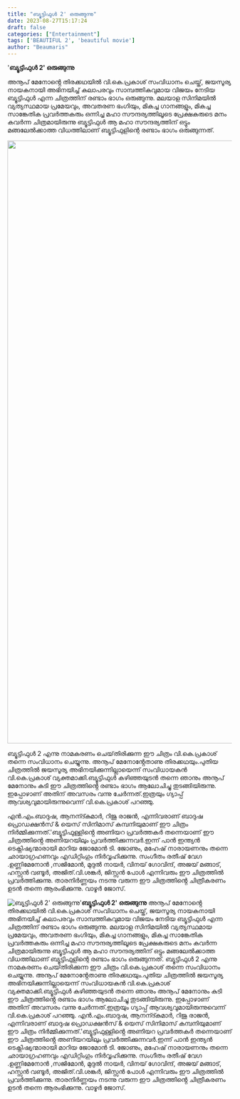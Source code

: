 ```yaml
---
title: "ബ്യൂട്ടിഫുൾ 2' ഒരുങ്ങുന്നു"
date: 2023-08-27T15:17:24
draft: false
categories: ["Entertainment"]
tags: ['BEAUTIFUL 2', 'beautiful movie']
author: "Beaumaris"
---
```


'<strong>ബ്യൂട്ടിഫുൾ 2' ഒരുങ്ങുന്നു</strong>

അനൂപ് മേനോൻ്റെ തിരക്കഥയിൽ വി.കെ.പ്രകാശ് സംവിധാനം ചെയ്ത്, ജയസൂര്യ നായകനായി അഭിനയിച്ച് കലാപരവും സാമ്പത്തികവുമായ വിജയം നേടിയ ബ്യൂട്ടിഫുൾ എന്ന ചിത്രത്തിന് രണ്ടാം ഭാഗം ഒരുങ്ങുന്നു.
മലയാള സിനിമയിൽ വ്യത്യസ്ഥമായ പ്രമേയവും, അവതരണ ഭംഗിയും, മികച്ച ഗാനങ്ങളും, മികച്ച സാങ്കേതിക പ്രവർത്തകരും ഒന്നിച്ച മഹാ സൗന്ദര്യത്തിലൂടെ പ്രേക്ഷകരുടെ മനം കവർന്ന ചിത്രമായിരുന്നു ബ്യൂട്ടിഫുൾ ആ മഹാ സൗന്ദര്യത്തിന് ഒട്ടും മങ്ങലേൽക്കാത്ത വിധത്തിലാണ് ബ്യൂട്ടിഫുളിന്റെ രണ്ടാം ഭാഗം ഒരുങ്ങുന്നത്.

<img class="size-full wp-image-416032" src="https://cdn.boolokam.com/articles/2023/08/QDDF.jpg" alt="" width="1080" height="1350" />

ബ്യൂട്ടിഫുൾ 2 എന്നു നാമകരണം ചെയ്‌തിരിക്കുന്ന ഈ ചിത്രം വി.കെ.പ്രകാശ് തന്നെ സംവിധാനം ചെയ്യുന്നു.
അനൂപ് മേനോൻ്റേതാണു തിരക്കഥയും.പുതിയ ചിത്രത്തിൽ ജയസൂര്യ അഭിനയിക്കുന്നില്ലായെന്ന് സംവിധായകൻ വി.കെ.പ്രകാശ് വ്യക്തമാക്കി.ബ്യൂട്ടിഫുൾ കഴിഞ്ഞയുടൻ തന്നെ ഞാനും അനൂപ് മേനോനും കുടി ഈ ചിത്രത്തിൻ്റെ രണ്ടാം ഭാഗം ആലോചിച്ചു തുടങ്ങിയിരുന്നു. ഇപ്പോഴാണ് അതിന് അവസരം വന്നു ചേർന്നത്.ഇത്രയും ഗ്യാപ്പ് ആവശ്യവുമായിരുന്നുവെന്ന് വി.കെ.പ്രകാശ് പറഞ്ഞു.

എൻ.എം.ബാദുഷ, ആനന്ദ്കുമാർ, റിജു രാജൻ, എന്നിവരാണ് ബാദുഷ പ്രൊഡക്ഷൻസ് &amp; യെസ് സിനിമാസ് കമ്പനിയുമാണ് ഈ ചിത്രം നിർമ്മിക്കുന്നത്.'ബ്യൂട്ടിഫുള്ളിൻ്റെ അണിയറ പ്രവർത്തകർ തന്നെയാണ് ഈ ചിത്രത്തിൻ്റെ അണിയറയിലും പ്രവർത്തിക്കുന്നവർ.ഇന്ന് പാൻ ഇന്ത്യൻ ടെക്നിഷ്യന്മാരായി മാറിയ ജോമോൻ ടി. ജോണും, മഹേഷ് നാരായണനും തന്നെ ഛായാഗ്രഹണവും എഡിറ്റിംഗും നിർവ്വഹിക്കുന്നു.
സംഗീതം രതീഷ് വേഗ .ഉണ്ണിമേനോൻ ,സജിമോൻ, മുദുൽ നായർ, വിനയ് ഗോവിന്ദ്, അജയ് മങ്ങാട്, ഹസ്സൻ വണ്ടൂർ, അജിത്.വി.ശങ്കർ, ജിസ്സൻ പോൾ എന്നിവരും ഈ ചിത്രത്തിൽ പ്രവർത്തിക്കുന്നു.
താരനിർണ്ണയം നടന്നു വരുന്ന ഈ ചിത്രത്തിൻ്റെ ചിത്രീകരണം ഉടൻ തന്നെ ആരംഭിക്കുന്നു.
വാഴൂർ ജോസ്.


![ബ്യൂട്ടിഫുൾ 2' ഒരുങ്ങുന്നു](https://cdn.boolokam.com/articles/2023/08/QDDF.jpg)'**ബ്യൂട്ടിഫുൾ 2' ഒരുങ്ങുന്നു** അനൂപ് മേനോൻ്റെ തിരക്കഥയിൽ വി.കെ.പ്രകാശ് സംവിധാനം ചെയ്ത്, ജയസൂര്യ നായകനായി അഭിനയിച്ച് കലാപരവും സാമ്പത്തികവുമായ വിജയം നേടിയ ബ്യൂട്ടിഫുൾ എന്ന ചിത്രത്തിന് രണ്ടാം ഭാഗം ഒരുങ്ങുന്നു. മലയാള സിനിമയിൽ വ്യത്യസ്ഥമായ പ്രമേയവും, അവതരണ ഭംഗിയും, മികച്ച ഗാനങ്ങളും, മികച്ച സാങ്കേതിക പ്രവർത്തകരും ഒന്നിച്ച മഹാ സൗന്ദര്യത്തിലൂടെ പ്രേക്ഷകരുടെ മനം കവർന്ന ചിത്രമായിരുന്നു ബ്യൂട്ടിഫുൾ ആ മഹാ സൗന്ദര്യത്തിന് ഒട്ടും മങ്ങലേൽക്കാത്ത വിധത്തിലാണ് ബ്യൂട്ടിഫുളിന്റെ രണ്ടാം ഭാഗം ഒരുങ്ങുന്നത്. ബ്യൂട്ടിഫുൾ 2 എന്നു നാമകരണം ചെയ്‌തിരിക്കുന്ന ഈ ചിത്രം വി.കെ.പ്രകാശ് തന്നെ സംവിധാനം ചെയ്യുന്നു. അനൂപ് മേനോൻ്റേതാണു തിരക്കഥയും.പുതിയ ചിത്രത്തിൽ ജയസൂര്യ അഭിനയിക്കുന്നില്ലായെന്ന് സംവിധായകൻ വി.കെ.പ്രകാശ് വ്യക്തമാക്കി.ബ്യൂട്ടിഫുൾ കഴിഞ്ഞയുടൻ തന്നെ ഞാനും അനൂപ് മേനോനും കുടി ഈ ചിത്രത്തിൻ്റെ രണ്ടാം ഭാഗം ആലോചിച്ചു തുടങ്ങിയിരുന്നു. ഇപ്പോഴാണ് അതിന് അവസരം വന്നു ചേർന്നത്.ഇത്രയും ഗ്യാപ്പ് ആവശ്യവുമായിരുന്നുവെന്ന് വി.കെ.പ്രകാശ് പറഞ്ഞു. എൻ.എം.ബാദുഷ, ആനന്ദ്കുമാർ, റിജു രാജൻ, എന്നിവരാണ് ബാദുഷ പ്രൊഡക്ഷൻസ് & യെസ് സിനിമാസ് കമ്പനിയുമാണ് ഈ ചിത്രം നിർമ്മിക്കുന്നത്.'ബ്യൂട്ടിഫുള്ളിൻ്റെ അണിയറ പ്രവർത്തകർ തന്നെയാണ് ഈ ചിത്രത്തിൻ്റെ അണിയറയിലും പ്രവർത്തിക്കുന്നവർ.ഇന്ന് പാൻ ഇന്ത്യൻ ടെക്നിഷ്യന്മാരായി മാറിയ ജോമോൻ ടി. ജോണും, മഹേഷ് നാരായണനും തന്നെ ഛായാഗ്രഹണവും എഡിറ്റിംഗും നിർവ്വഹിക്കുന്നു. സംഗീതം രതീഷ് വേഗ .ഉണ്ണിമേനോൻ ,സജിമോൻ, മുദുൽ നായർ, വിനയ് ഗോവിന്ദ്, അജയ് മങ്ങാട്, ഹസ്സൻ വണ്ടൂർ, അജിത്.വി.ശങ്കർ, ജിസ്സൻ പോൾ എന്നിവരും ഈ ചിത്രത്തിൽ പ്രവർത്തിക്കുന്നു. താരനിർണ്ണയം നടന്നു വരുന്ന ഈ ചിത്രത്തിൻ്റെ ചിത്രീകരണം ഉടൻ തന്നെ ആരംഭിക്കുന്നു. വാഴൂർ ജോസ്.

